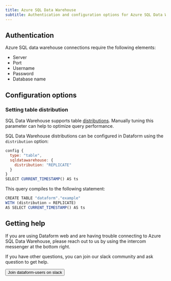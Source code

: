 ```yaml
---
title: Azure SQL Data Warehouse
subtitle: Authentication and configuration options for Azure SQL Data Warehouse.
---
```


## Authentication

Azure SQL data warehouse connections require the following elements:

- Server
- Port
- Username
- Password
- Database name

## Configuration options

### Setting table distribution

SQL Data Warehouse supports table <a target="_blank" rel="noopener" href="https://docs.microsoft.com/en-us/azure/sql-data-warehouse/massively-parallel-processing-mpp-architecture#distributions">distributions</a>.
Manually tuning this parameter can help to optimize query performance.

SQL Data Warehouse distributions can be configured in Dataform using the `distribution` option:

```js
config {
  type: "table",
  sqldatawarehouse: {
    distribution: "REPLICATE"
  }
}
SELECT CURRENT_TIMESTAMP() AS ts
```

This query compiles to the following statement:

```js
CREATE TABLE "dataform"."example"
WITH (distribution = REPLICATE)
AS SELECT CURRENT_TIMESTAMP() AS ts
```

## Getting help

If you are using Dataform web and are having trouble connecting to Azure SQL Data Warehouse, please reach out to us by using the intercom messenger at the bottom right.

If you have other questions, you can join our slack community and ask question to get help.

<a href="https://dataform.co/slack"><button>Join dataform-users on slack</button></a>
